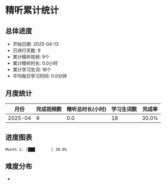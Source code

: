 # 精听累计统计

## 总体进度

- 开始日期: 2025-04-13
- 已进行天数: 9
- 累计精听视频: 9个
- 累计精听时长: 0.0小时
- 累计学习生词: 18个
- 平均每日学习时间: 0.0分钟

## 月度统计

| 月份 | 完成视频数 | 精听总时长(小时) | 学习生词数 | 完成率 |
|-----|-----------|----------------|----------|-------|
| 2025-04 | 9 | 0.0 | 18 | 30.0% |

## 进度图表

```
Month 1: [███       ] 30.0%
```

## 难度分布

- [简单/中等/困难]: 9 (100.0%)